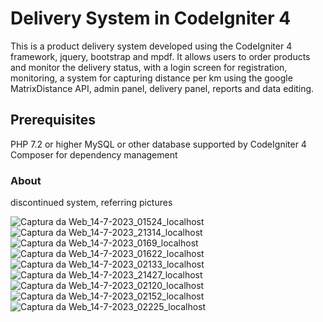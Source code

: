 # Delivery System in CodeIgniter 4
This is a product delivery system developed using the CodeIgniter 4 framework, jquery, bootstrap and mpdf. It allows users to order products and monitor the delivery status, with a login screen for registration, monitoring, a system for capturing distance per km using the google MatrixDistance API, admin panel, delivery panel, reports and data editing.

## Prerequisites
PHP 7.2 or higher
MySQL or other database supported by CodeIgniter 4
Composer for dependency management

### About
discontinued system, referring pictures

![Captura da Web_14-7-2023_01524_localhost](https://github.com/SrLiath/JbLogistic/assets/86482642/df03b248-6260-4848-8cb3-e1dc0f5bb312)
![Captura da Web_14-7-2023_21314_localhost](https://github.com/SrLiath/JbLogistic/assets/86482642/552f83c7-9fd5-454d-b011-775ff07f8d89)
![Captura da Web_14-7-2023_0169_localhost](https://github.com/SrLiath/JbLogistic/assets/86482642/4a1a591a-f23e-4ee1-a7d3-3cc125d38a3c)
![Captura da Web_14-7-2023_01622_localhost](https://github.com/SrLiath/JbLogistic/assets/86482642/0af790bd-a3e6-4634-a5f4-668d4356a928)
![Captura da Web_14-7-2023_02133_localhost](https://github.com/SrLiath/JbLogistic/assets/86482642/0efbf461-adca-468a-b37c-a458e2151001)
![Captura da Web_14-7-2023_21427_localhost](https://github.com/SrLiath/JbLogistic/assets/86482642/5b2a3157-6f87-4851-9d25-1c61e5428506)
![Captura da Web_14-7-2023_02120_localhost](https://github.com/SrLiath/JbLogistic/assets/86482642/e18a0a3e-7f45-4cb5-888e-d4f1cb97f237)
![Captura da Web_14-7-2023_02152_localhost](https://github.com/SrLiath/JbLogistic/assets/86482642/84da4353-32d3-4047-9dd8-dd7a0b62e06c)
![Captura da Web_14-7-2023_02225_localhost](https://github.com/SrLiath/JbLogistic/assets/86482642/24bae09e-471f-49d4-acc6-82401b153481)
